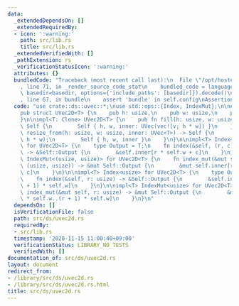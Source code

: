 ```yaml
---
data:
  _extendedDependsOn: []
  _extendedRequiredBy:
  - icon: ':warning:'
    path: src/lib.rs
    title: src/lib.rs
  _extendedVerifiedWith: []
  _pathExtension: rs
  _verificationStatusIcon: ':warning:'
  attributes: {}
  bundledCode: "Traceback (most recent call last):\n  File \"/opt/hostedtoolcache/Python/3.9.0/x64/lib/python3.9/site-packages/onlinejudge_verify/documentation/build.py\"\
    , line 71, in _render_source_code_stat\n    bundled_code = language.bundle(stat.path,\
    \ basedir=basedir, options={'include_paths': [basedir]}).decode()\n  File \"/opt/hostedtoolcache/Python/3.9.0/x64/lib/python3.9/site-packages/onlinejudge_verify/languages/user_defined.py\"\
    , line 67, in bundle\n    assert 'bundle' in self.config\nAssertionError\n"
  code: "use crate::ds::uvec::*;\nuse std::ops::{Index, IndexMut};\n\n#[derive(Clone)]\n\
    pub struct UVec2D<T> {\n    pub h: usize,\n    pub w: usize,\n    pub inner: UVec<T>,\n\
    }\n\nimpl<T: Clone> UVec2D<T> {\n    pub fn fill(h: usize, w: usize, v: T) ->\
    \ Self {\n        Self { h, w, inner: UVec(vec![v; h * w]) }\n    }\n    pub fn\
    \ resize_from(h: usize, w: usize, inner: UVec<T>) -> Self {\n        debug_assert_eq!(inner.len(),\
    \ h * w);\n        Self { h, w, inner }\n    }\n}\n\nimpl<T> Index<(usize, usize)>\
    \ for UVec2D<T> {\n    type Output = T;\n    fn index(&self, (r, c): (usize, usize))\
    \ -> &Self::Output {\n        &self.inner[r * self.w + c]\n    }\n}\n\nimpl<T>\
    \ IndexMut<(usize, usize)> for UVec2D<T> {\n    fn index_mut(&mut self, (r, c):\
    \ (usize, usize)) -> &mut Self::Output {\n        &mut self.inner[r * self.w +\
    \ c]\n    }\n}\n\nimpl<T> Index<usize> for UVec2D<T> {\n    type Output = [T];\n\
    \    fn index(&self, r: usize) -> &Self::Output {\n        &self.inner[r * self.w..(r\
    \ + 1) * self.w]\n    }\n}\n\nimpl<T> IndexMut<usize> for UVec2D<T> {\n    fn\
    \ index_mut(&mut self, r: usize) -> &mut Self::Output {\n        &mut self.inner[r\
    \ * self.w..(r + 1) * self.w]\n    }\n}\n"
  dependsOn: []
  isVerificationFile: false
  path: src/ds/uvec2d.rs
  requiredBy:
  - src/lib.rs
  timestamp: '2020-11-15 11:00:40+09:00'
  verificationStatus: LIBRARY_NO_TESTS
  verifiedWith: []
documentation_of: src/ds/uvec2d.rs
layout: document
redirect_from:
- /library/src/ds/uvec2d.rs
- /library/src/ds/uvec2d.rs.html
title: src/ds/uvec2d.rs
---
```

